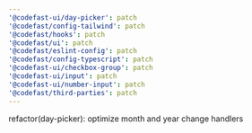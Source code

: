 ```yaml
---
'@codefast-ui/day-picker': patch
'@codefast/config-tailwind': patch
'@codefast/hooks': patch
'@codefast/ui': patch
'@codefast/eslint-config': patch
'@codefast/config-typescript': patch
'@codefast-ui/checkbox-group': patch
'@codefast-ui/input': patch
'@codefast-ui/number-input': patch
'@codefast/third-parties': patch
---
```


refactor(day-picker): optimize month and year change handlers
